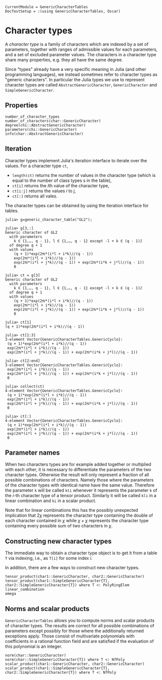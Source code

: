```@meta
CurrentModule = GenericCharacterTables
DocTestSetup = :(using GenericCharacterTables, Oscar)
```

# Character types

A *character type* is a family of characters which are indexed by a set of parameters,
together with ranges of admissible values for each parameters, and a set of
excluded parameter values. The characters in a character type share many properties,
e.g. they all have the same degree.

Since "types" already have a very specific meaning in Julia (and other programming
languages), we instead sometimes refer to character types as "generic characters".
In particular the Julia types we use to represent character types are called
`AbstractGenericCharacter`, `GenericCharacter` and `SimpleGenericCharacter`.

## Properties

```@docs
number_of_character_types
number_of_characters(char::GenericCharacter)
degree(chi::AbstractGenericCharacter)
parameters(chi::GenericCharacter)
info(char::AbstractGenericCharacter)
```

## Iteration

Character types implement Julia's iteration interface to iterate over the values.
For a character type `ct`,
- `length(ct)` returns the number of values in the character type (which is equal to the number
   of class types s in the table),
- `ct[i]` returns the $i$th value of the character type,
- `ct[i:j]` returns the values $i$ to $j$,
- `ct[:]` returns all vales.

The character types can be obtained by using the iteration interface for tables.

```jldoctest
julia> g=generic_character_table("GL2");

julia> g[3,:]
Generic character of GL2
  with parameters 
    k ∈ {1,…, q - 1}, l ∈ {1,…, q - 1} except -l + k ∈ (q - 1)ℤ
  of degree q + 1
  with values
    (q + 1)*exp(2π𝑖*(i*l + i*k)//(q - 1))
    exp(2π𝑖*(i*l + i*k)//(q - 1))
    exp(2π𝑖*(i*l + j*k)//(q - 1)) + exp(2π𝑖*(i*k + j*l)//(q - 1))
    0

julia> ct = g[3]
Generic character of GL2
  with parameters
    k ∈ {1,…, q - 1}, l ∈ {1,…, q - 1} except -l + k ∈ (q - 1)ℤ
  of degree q + 1
  with values
    (q + 1)*exp(2π𝑖*(i*l + i*k)//(q - 1))
    exp(2π𝑖*(i*l + i*k)//(q - 1))
    exp(2π𝑖*(i*l + j*k)//(q - 1)) + exp(2π𝑖*(i*k + j*l)//(q - 1))
    0

julia> ct[1]
(q + 1)*exp(2π𝑖*(i*l + i*k)//(q - 1))

julia> ct[1:3]
3-element Vector{GenericCharacterTables.GenericCyclo}:
 (q + 1)*exp(2π𝑖*(i*l + i*k)//(q - 1))
 exp(2π𝑖*(i*l + i*k)//(q - 1))
 exp(2π𝑖*(i*l + j*k)//(q - 1)) + exp(2π𝑖*(i*k + j*l)//(q - 1))

julia> ct[2:end]
3-element Vector{GenericCharacterTables.GenericCyclo}:
 exp(2π𝑖*(i*l + i*k)//(q - 1))
 exp(2π𝑖*(i*l + j*k)//(q - 1)) + exp(2π𝑖*(i*k + j*l)//(q - 1))
 0

julia> collect(ct)
4-element Vector{GenericCharacterTables.GenericCyclo}:
 (q + 1)*exp(2π𝑖*(i*l + i*k)//(q - 1))
 exp(2π𝑖*(i*l + i*k)//(q - 1))
 exp(2π𝑖*(i*l + j*k)//(q - 1)) + exp(2π𝑖*(i*k + j*l)//(q - 1))
 0

julia> ct[:]
4-element Vector{GenericCharacterTables.GenericCyclo}:
 (q + 1)*exp(2π𝑖*(i*l + i*k)//(q - 1))
 exp(2π𝑖*(i*l + i*k)//(q - 1))
 exp(2π𝑖*(i*l + j*k)//(q - 1)) + exp(2π𝑖*(i*k + j*l)//(q - 1))
 0

```

## Parameter names
When two characters types are for example added together or multiplied with each
other, it is necessary to differentiate the parameters of the two character
types. Otherwise the result will only represent a fraction of all possible
combinations of characters. Namely those where the parameters of the character
types with identical name have the same value. Therefore the parameter `k` will
be called `kti` whenever it represents the parameter `k` of the $i$-th character
type of a tensor product. Similarly it will be called `kli` in a linear
combination and `ki` in a scalar product.

Note that for linear combinations this has the possibly unexpected implication
that $2\chi$ represents the character type containing the double of each
character contained in $\chi$ while $\chi+\chi$ represents the character type
containing every possible sum of two characters in $\chi$.

## Constructing new character types

The immediate way to obtain a character type object is to get it from a 
table `T` via indexing, i.e., as `T[i]` for some index $i$.

In addition, there are a few ways to construct new character types.

```@docs
tensor_product(char1::GenericCharacter, char2::GenericCharacter)
tensor_product(char1::SimpleGenericCharacter{T}, char2::SimpleGenericCharacter{T}) where T <: PolyRingElem
linear_combination
omega
```

## Norms and scalar products

`GenericCharacterTables` allows you to compute norms and scalar products
of character types. The results are correct for all
possible combinations of parameters except possibly for those where the
additionally returned exceptions apply. Those consist of multivariate
polynomials with coefficients in a rational function field and are
satisfied if the evaluation of this polynomial is an integer.

```@docs
norm(char::GenericCharacter)
norm(char::SimpleGenericCharacter{T}) where T <: NfPoly
scalar_product(char1::GenericCharacter, char2::GenericCharacter)
scalar_product(char1::SimpleGenericCharacter{T}, char2::SimpleGenericCharacter{T}) where T <: NfPoly
```
